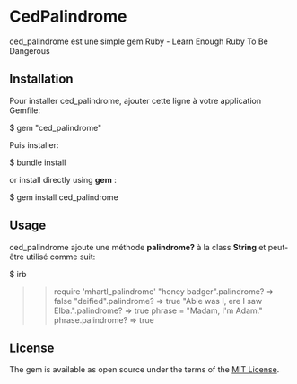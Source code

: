 # CedPalindrome

ced_palindrome est une simple gem Ruby - Learn Enough Ruby To Be Dangerous 

## Installation

Pour installer ced_palindrome, ajouter cette ligne à votre application Gemfile:

$ gem "ced_palindrome"

Puis installer:

$ bundle install 

or install directly using **gem** :

$ gem install ced_palindrome

## Usage

ced_palindrome ajoute une méthode **palindrome?** à la class **String**
et peut-être utilisé comme suit:

$ irb
>> require 'mhartl_palindrome'
>> "honey badger".palindrome?
=> false
>> "deified".palindrome?
=> true
>> "Able was I, ere I saw Elba.".palindrome?
=> true
>> phrase = "Madam, I'm Adam."
>> phrase.palindrome?
=> true

## License

The gem is available as open source under the terms of the [MIT License](https://opensource.org/licenses/MIT).

